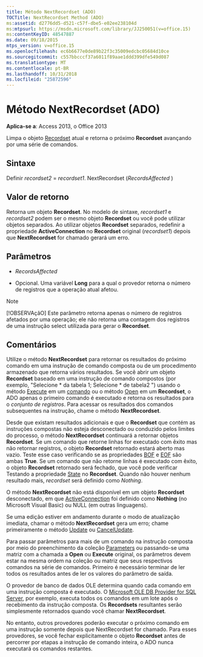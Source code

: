 ```yaml
---
title: Método NextRecordset (ADO)
TOCTitle: NextRecordset Method (ADO)
ms:assetid: d2776dd5-d521-c57f-dbe5-e02ee238104d
ms:mtpsurl: https://msdn.microsoft.com/library/JJ250051(v=office.15)
ms:contentKeyID: 48547887
ms.date: 09/18/2015
mtps_version: v=office.15
ms.openlocfilehash: ec6b6677e0de89b22f3c35009edcbc05684d10ce
ms.sourcegitcommit: c557bbcccf37a6011f89aae1ddd399dfe549d087
ms.translationtype: MT
ms.contentlocale: pt-BR
ms.lasthandoff: 10/31/2018
ms.locfileid: "25872596"
---
```

# <a name="nextrecordset-method-ado"></a>Método NextRecordset (ADO)


**Aplica-se a**: Access 2013, o Office 2013
 

Limpa o objeto [Recordset](recordset-object-ado.md) atual e retorna o próximo **Recordset** avançando por uma série de comandos.

## <a name="syntax"></a>Sintaxe

Definir *recordset2* = *recordset1*. NextRecordset (*RecordsAffected* )

## <a name="return-value"></a>Valor de retorno

Retorna um objeto **Recordset**. No modelo de sintaxe, *recordset1* e *recordset2* podem ser o mesmo objeto **Recordset** ou você pode utilizar objetos separados. Ao utilizar objetos **Recordset** separados, redefinir a propriedade **ActiveConnection** no **Recordset** original (*recordset1*) depois que **NextRecordset** for chamado gerará um erro.

## <a name="parameters"></a>Parâmetros

- *RecordsAffected*

- Opcional. Uma variável **Long** para a qual o provedor retorna o número de registros que a operação atual afetou.


> [!NOTE]
> <P>[!OBSERVAçãO] Este parâmetro retorna apenas o número de registros afetados por uma operação; ele não retorna uma contagem dos registros de uma instrução select utilizada para gerar o <STRONG>Recordset</STRONG>.</P>



## <a name="remarks"></a>Comentários

Utilize o método **NextRecordset** para retornar os resultados do próximo comando em uma instrução de comando composta ou de um procedimento armazenado que retorna vários resultados. Se você abrir um objeto **Recordset** baseado em uma instrução de comando compostos (por exemplo, "Selecione \* da tabela 1; Selecione \* de tabela2 ") usando o método [Execute](https://docs.microsoft.com/office/vba/access/concepts/miscellaneous/execute-method-ado-command) em um [comando](command-object-ado.md) ou o método [Open](open-method-ado-recordset.md) em um **Recordset**, o ADO apenas o primeiro comando é executado e retorna os resultados para o *conjunto de registros*. Para acessar os resultados dos comandos subsequentes na instrução, chame o método **NextRecordset**.

Desde que existam resultados adicionais e que o **Recordset** que contém as instruções compostas não esteja desconectado ou conduzido pelos limites do processo, o método **NextRecordset** continuará a retornar objetos **Recordset**. Se um comando que retorne linhas for executado com êxito mas não retornar registros, o objeto **Recordset** retornado estará aberto mas vazio. Teste esse caso verificando se as propriedades [BOF](bof-eof-properties-ado.md) e [EOF](bof-eof-properties-ado.md) são ambas **True**. Se um comando que não retorne linhas é executado com êxito, o objeto **Recordset** retornado será fechado, que você pode verificar Testando a propriedade [State](state-property-ado.md) no **Recordset**. Quando não houver nenhum resultado mais, *recordset* será definido como *Nothing*.

O método **NextRecordset** não está disponível em um objeto **Recordset** desconectado, em que [ActiveConnection](activeconnection-property-ado.md) foi definido como **Nothing** (no Microsoft Visual Basic) ou NULL (em outras linguagens).

Se uma edição estiver em andamento durante o modo de atualização imediata, chamar o método **NextRecordset** gera um erro; chame primeiramente o método [Update](update-method-ado.md) ou [CancelUpdate](cancelupdate-method-ado.md).

Para passar parâmetros para mais de um comando na instrução composta por meio do preenchimento da coleção [Parameters](parameters-collection-ado.md) ou passando-se uma matriz com a chamada a **Open** ou **Execute** original, os parâmetros devem estar na mesma ordem na coleção ou matriz que seus respectivos comandos na série de comandos. Primeiro é necessário terminar de ler todos os resultados antes de ler os valores do parâmetro de saída.

O provedor de banco de dados OLE determina quando cada comando em uma instrução composta é executado. O [Microsoft OLE DB Provider for SQL Server](microsoft-ole-db-provider-for-sql-server.md), por exemplo, executa todos os comandos em um lote após o recebimento da instrução composta. Os **Recordsets** resultantes serão simplesmente retornados quando você chamar **NextRecordset**.

No entanto, outros provedores poderão executar o próximo comando em uma instrução somente depois que NextRecordset for chamado. Para esses provedores, se você fechar explicitamente o objeto **Recordset** antes de percorrer por etapas a instrução de comando inteira, o ADO nunca executará os comandos restantes.


